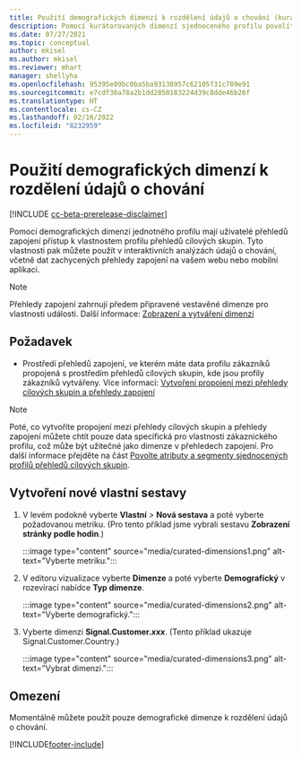 ```yaml
---
title: Použití demografických dimenzí k rozdělení údajů o chování (kurátorované dimenze)
description: Pomocí kurátorovaných dimenzí sjednoceného profilu povolíte vlastnosti profilu zákazníka přehledů cílových skupin.
ms.date: 07/27/2021
ms.topic: conceptual
author: mkisel
ms.author: mkisel
ms.reviewer: mhart
manager: shellyha
ms.openlocfilehash: 95395e09bc0ba5ba93138957c62105f31c709e91
ms.sourcegitcommit: e7cdf36a78a2b1dd2850183224d39c8dde46b26f
ms.translationtype: HT
ms.contentlocale: cs-CZ
ms.lasthandoff: 02/16/2022
ms.locfileid: "8232959"
---
```

# <a name="use-demographic-dimensions-for-splitting-behavioral-data"></a>Použití demografických dimenzí k rozdělení údajů o chování

[!INCLUDE [cc-beta-prerelease-disclaimer](includes/cc-beta-prerelease-disclaimer.md)]

Pomocí demografických dimenzí jednotného profilu mají uživatelé přehledů zapojení přístup k vlastnostem profilu přehledů cílových skupin. Tyto vlastnosti pak můžete použít v interaktivních analýzách údajů o chování, včetně dat zachycených přehledy zapojení na vašem webu nebo mobilní aplikaci.

>[!NOTE]
> Přehledy zapojení zahrnují předem připravené vestavěné dimenze pro vlastnosti události. Další informace: [Zobrazení a vytváření dimenzí](dimensions.md)

## <a name="prerequisite"></a>Požadavek

- Prostředí přehledů zapojení, ve kterém máte data profilu zákazníků propojená s prostředím přehledů cílových skupin, kde jsou profily zákazníků vytvářeny. Více informací: [Vytvoření propojení mezi přehledy cílových skupin a přehledy zapojení](integrate-audience-insights-engagement-insights.md)

> [!NOTE]
> Poté, co vytvoříte propojení mezi přehledy cílových skupin a přehledy zapojení můžete chtít pouze data specifická pro vlastnosti zákaznického profilu, což může být užitečné jako dimenze v přehledech zapojení. Pro další informace přejděte na část [Povolte atributy a segmenty sjednocených profilů přehledů cílových skupin](integrate-audience-insights-engagement-insights.md#enable-audience-insights-unified-profiles-attributes-and-segments).

## <a name="create-a-new-custom-report"></a>Vytvoření nové vlastní sestavy

1. V levém podokně vyberte **Vlastní** > **Nová sestava** a poté vyberte požadovanou metriku. (Pro tento příklad jsme vybrali sestavu **Zobrazení stránky podle hodin**.)

    :::image type="content" source="media/curated-dimensions1.png" alt-text="Vyberte metriku.":::

2. V editoru vizualizace vyberte **Dimenze** a poté vyberte **Demografický** v rozevírací nabídce **Typ dimenze**.

    :::image type="content" source="media/curated-dimensions2.png" alt-text="Vyberte demografický.":::

3. Vyberte dimenzi **Signal.Customer.*xxx***. (Tento příklad ukazuje Signal.Customer.Country.)

    :::image type="content" source="media/curated-dimensions3.png" alt-text="Vybrat dimenzi.":::
  
## <a name="limitations"></a>Omezení

Momentálně můžete použít pouze demografické dimenze k rozdělení údajů o chování.


[!INCLUDE[footer-include](../includes/footer-banner.md)]
